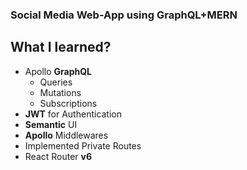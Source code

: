 ### Social Media Web-App using GraphQL+MERN

## What I learned?

- Apollo **GraphQL**
  - Queries
  - Mutations
  - Subscriptions
- **JWT** for Authentication
- **Semantic** UI
- **Apollo** Middlewares
- Implemented Private Routes
- React Router **v6**

